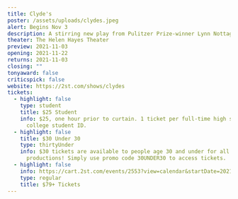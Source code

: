 ```yaml
---
title: Clyde's
poster: /assets/uploads/clydes.jpeg
alert: Begins Nov 3
description: A stirring new play from Pulitzer Prize-winner Lynn Nottage.
theater: The Helen Hayes Theater
preview: 2021-11-03
opening: 2021-11-22
returns: 2021-11-03
closing: ""
tonyaward: false
criticspick: false
website: https://2st.com/shows/clydes
tickets:
  - highlight: false
    type: student
    title: $25 Student
    info: $25, one hour prior to curtain. 1 ticket per full-time high school or
      college student ID.
  - highlight: false
    title: $30 Under 30
    type: thirtyUnder
    info: $30 tickets are available to people age 30 and under for all Second Stage
      productions! Simply use promo code 30UNDER30 to access tickets.
  - highlight: false
    info: https://cart.2st.com/events/2553?view=calendar&startDate=2021-11
    type: regular
    title: $79+ Tickets
---
```

